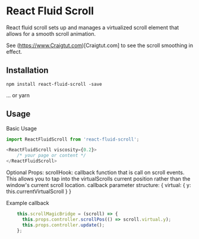 # React Fluid Scroll

React fluid scroll sets up and manages a virtualized scroll element that allows for a smooth scroll animation. 

See (https://www.Craigtut.com)[Craigtut.com] to see the scroll smoothing in effect.

## Installation

```
npm install react-fluid-scroll -save
```

... or yarn


## Usage


Basic Usage
```javascript
import ReactFluidScroll from 'react-fluid-scroll';

<ReactFluidScroll viscosity={0.2}>
    /* your page or content */
</ReactFluidScroll>

```

Optional Props:
scrollHook: callback function that is call on scroll events. This allows you to tap into the virtualScrolls current position rather than the window's current scroll location.
callback parameter structure: { virtual: { y: this.currentVirtualScroll } }

Example callback
```javascript
    this.scrollMagicBridge = (scroll) => {
      this.props.controller.scrollPos(() => scroll.virtual.y);
      this.props.controller.update();
    };
```

